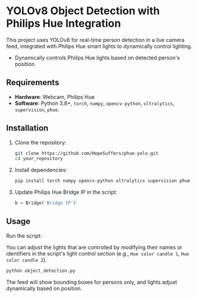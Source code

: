 # YOLOv8 Object Detection with Philips Hue Integration

This project uses YOLOv8 for real-time person detection in a live camera feed, integrated with Philips Hue smart lights to dynamically control lighting.

- Dynamically controls Philips Hue lights based on detected person's position.

## Requirements

- **Hardware**: Webcam, Philips Hue&#x20;
- **Software**: Python 3.8+, `torch`, `numpy`, `opencv-python`, `ultralytics`, `supervision`, `phue`.

## Installation

1. Clone the repository:
   ```bash
   git clone https://github.com/HopeSuffers/phue-yolo.git
   cd your_repository
   ```
2. Install dependencies:
   ```bash
   pip install torch numpy opencv-python ultralytics supervision phue
   ```
3. Update Philips Hue Bridge IP in the script:
   ```python
   b = Bridge('Bridge IP')
   ```

## Usage

Run the script:

You can adjust the lights that are controlled by modifying their names or identifiers in the script's light control section (e.g., `Hue color candle 1`, `Hue color candle 2`).

```bash
python object_detection.py
```

The feed will show bounding boxes for persons only, and lights adjust dynamically based on position.
